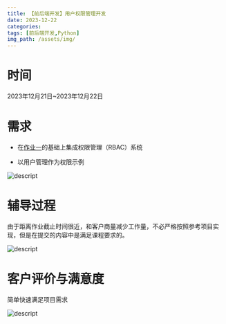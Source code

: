 ```yaml
---
title: 【前后端开发】用户权限管理开发
date: 2023-12-22
categories:
tags: [前后端开发,Python]  
img_path: /assets/img/
---
```


# 时间

2023年12月21日\~2023年12月22日

# 需求

-   在[作业一](https://eduassist.github.io/posts/%E5%89%8D%E5%90%8E%E7%AB%AF%E5%BC%80%E5%8F%91-%E4%BC%81%E4%B8%9A%E8%88%86%E6%83%85%E4%BF%A1%E6%81%AF%E5%B1%95%E7%A4%BA/)的基础上集成权限管理（RBAC）系统

-   以用户管理作为权限示例

![descript](RBAC系统设计实现/media/image1.jpg)

# 辅导过程

由于距离作业截止时间很近，和客户商量减少工作量，不必严格按照参考项目实现，但是在提交的内容中是满足课程要求的。

![descript](RBAC系统设计实现/media/image2.png)

# 客户评价与满意度

简单快速满足项目需求

![descript](RBAC系统设计实现/media/image3.png)
